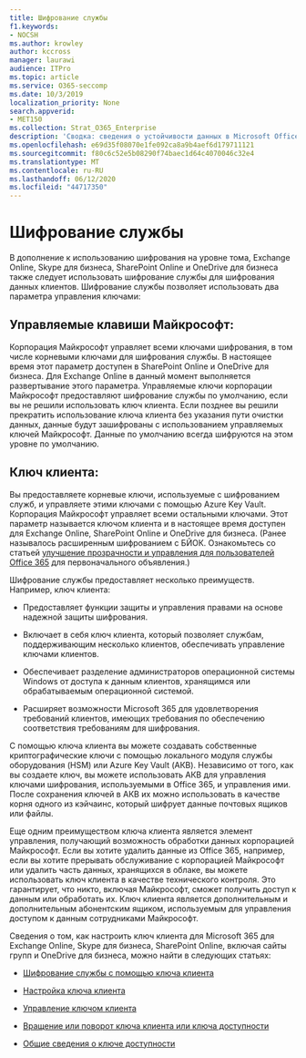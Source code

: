 ```yaml
---
title: Шифрование службы
f1.keywords:
- NOCSH
ms.author: krowley
author: kccross
manager: laurawi
audience: ITPro
ms.topic: article
ms.service: O365-seccomp
ms.date: 10/3/2019
localization_priority: None
search.appverid:
- MET150
ms.collection: Strat_O365_Enterprise
description: 'Сводка: сведения о устойчивости данных в Microsoft Office 365.'
ms.openlocfilehash: e69d35f08070e1fe092ca8a9b4aef6d179711121
ms.sourcegitcommit: f80c6c52e5b08290f74baec1d64c4070046c32e4
ms.translationtype: MT
ms.contentlocale: ru-RU
ms.lasthandoff: 06/12/2020
ms.locfileid: "44717350"
---
```

# <a name="service-encryption"></a>Шифрование службы

В дополнение к использованию шифрования на уровне тома, Exchange Online, Skype для бизнеса, SharePoint Online и OneDrive для бизнеса также следует использовать шифрование службы для шифрования данных клиентов. Шифрование службы позволяет использовать два параметра управления ключами:

## <a name="microsoft-managed-keys"></a>Управляемые клавиши Майкрософт: 
Корпорация Майкрософт управляет всеми ключами шифрования, в том числе корневыми ключами для шифрования службы. В настоящее время этот параметр доступен в SharePoint Online и OneDrive для бизнеса. Для Exchange Online в данный момент выполняется развертывание этого параметра. Управляемые ключи корпорации Майкрософт предоставляют шифрование службы по умолчанию, если вы не решили использовать ключ клиента. Если позднее вы решили прекратить использование ключа клиента без указания пути очистки данных, данные будут зашифрованы с использованием управляемых ключей Майкрософт. Данные по умолчанию всегда шифруются на этом уровне по умолчанию. 

## <a name="customer-key"></a>Ключ клиента: 
Вы предоставляете корневые ключи, используемые с шифрованием служб, и управляете этими ключами с помощью Azure Key Vault. Корпорация Майкрософт управляет всеми остальными ключами. Этот параметр называется ключом клиента и в настоящее время доступен для Exchange Online, SharePoint Online и OneDrive для бизнеса. (Ранее называлось расширенным шифрованием с БЙОК. Ознакомьтесь со статьей [улучшение прозрачности и управления для пользователей Office 365](https://blogs.office.com/2015/04/21/enhancing-transparency-and-control-for-office-365-customers/) для первоначального объявления.)

Шифрование службы предоставляет несколько преимуществ. Например, ключ клиента:

- Предоставляет функции защиты и управления правами на основе надежной защиты шифрования.

- Включает в себя ключ клиента, который позволяет службам, поддерживающим несколько клиентов, обеспечивать управление ключами клиентов.

- Обеспечивает разделение администраторов операционной системы Windows от доступа к данным клиентов, хранящимся или обрабатываемым операционной системой.

- Расширяет возможности Microsoft 365 для удовлетворения требований клиентов, имеющих требования по обеспечению соответствия требованиям для шифрования.

С помощью ключа клиента вы можете создавать собственные криптографические ключи с помощью локального модуля службы оборудования (HSM) или Azure Key Vault (АКВ). Независимо от того, как вы создаете ключ, вы можете использовать АКВ для управления ключами шифрования, используемыми в Office 365, и управления ими. После сохранения ключей в АКВ их можно использовать в качестве корня одного из кэйчаинс, который шифрует данные почтовых ящиков или файлы.

Еще одним преимуществом ключа клиента является элемент управления, получающий возможность обработки данных корпорацией Майкрософт. Если вы хотите удалить данные из Office 365, например, если вы хотите прерывать обслуживание с корпорацией Майкрософт или удалить часть данных, хранящихся в облаке, вы можете использовать ключ клиента в качестве технического контроля. Это гарантирует, что никто, включая Майкрософт, сможет получить доступ к данным или обработать их. Ключ клиента является дополнительным и дополнительным абонентским ящиком, используемым для управления доступом к данным сотрудниками Майкрософт.

Сведения о том, как настроить ключ клиента для Microsoft 365 для Exchange Online, Skype для бизнеса, SharePoint Online, включая сайты групп и OneDrive для бизнеса, можно найти в следующих статьях:

- [Шифрование службы с помощью ключа клиента](customer-key-overview.md)

- [Настройка ключа клиента](customer-key-set-up.md)

- [Управление ключом клиента](customer-key-manage.md)

- [Вращение или поворот ключа клиента или ключа доступности](customer-key-availability-key-roll.md)

- [Общие сведения о ключе доступности](customer-key-availability-key-understand.md)

